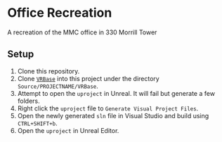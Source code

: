 # Office Recreation

A recreation of the MMC office in 330 Morrill Tower

## Setup

1. Clone this repository.
2. Clone [`VRBase`](https://github.com/MMC-Scholars-Virtual-Reality/VRBase) into this project under the directory `Source/PROJECTNAME/VRBase`.
3. Attempt to open the `uproject` in Unreal. It will fail but generate a few folders.
4. Right click the `uproject` file to `Generate Visual Project Files`.
5. Open the newly generated `sln` file in Visual Studio and build using `CTRL+SHIFT+b`.
6. Open the `uproject` in Unreal Editor.